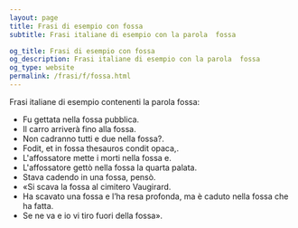 ```yaml
---
layout: page
title: Frasi di esempio con fossa 
subtitle: Frasi italiane di esempio con la parola  fossa

og_title: Frasi di esempio con fossa 
og_description: Frasi italiane di esempio con la parola  fossa
og_type: website
permalink: /frasi/f/fossa.html
---
```


Frasi italiane di esempio contenenti la parola fossa:


- Fu gettata nella fossa pubblica.
- Il carro arriverà fino alla fossa.
- Non cadranno tutti e due nella fossa?.
- Fodit, et in fossa thesauros condit opaca,.
- L'affossatore mette i morti nella fossa e.
- L'affossatore gettò nella fossa la quarta palata.
- Stava cadendo in una fossa, pensò.
- «Si scava la fossa al cimitero Vaugirard.
- Ha scavato una fossa e l’ha resa profonda, ma è caduto nella fossa che ha fatta.
- Se ne va e io vi tiro fuori della fossa».
